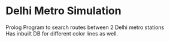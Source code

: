 # Delhi Metro Simulation
Prolog Program to search routes between 2 Delhi metro stations
<br/>
Has inbuilt DB for different color lines as well.
